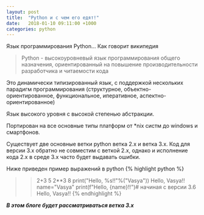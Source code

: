 ```yaml
---
layout: post
title:  "Python и с чем его едят!"
date:   2018-01-10 09:11:00 +1000
categories: python
---
```


Язык программирования Python... Как говорит википедия
>Python - высокоуровневый язык программирования общего назначения, ориентированный на повышение производительности разработчика и читаемости кода 

Это динамически типизированный язык, с поддержкой нескольких парадигм программирования (структурное, объектно-ориентированное, функциональное, иперативное, аспектно-ориентированное)

Язык высокого уровня с высокой степенью абстракции.

Портирован на все основные типы платформ от *nix систм до windows и смартфонов.

Существует две основные ветки python ветка 2.x и ветка 3.x. Код для версии 3.x  обратно не совместим с веткой 2.x, однако и исполнение кода 2.x в среде 3.x часто будет выдавать ошибки. 

Ниже приведен пример выражений в python 
{% highlight python %}
>> 2+3
5
>> 2**3
8
>> print("Hello, %s!!"%("Vasya"))
Hello, Vasya!!
>> name="Vasya" 
>> print(f"Hello, {name}!!")# начиная с версии 3.6
Hello, Vasya!!
{% endhighlight %}

___В этом блоге будет рассматриваться ветка 3.x___
